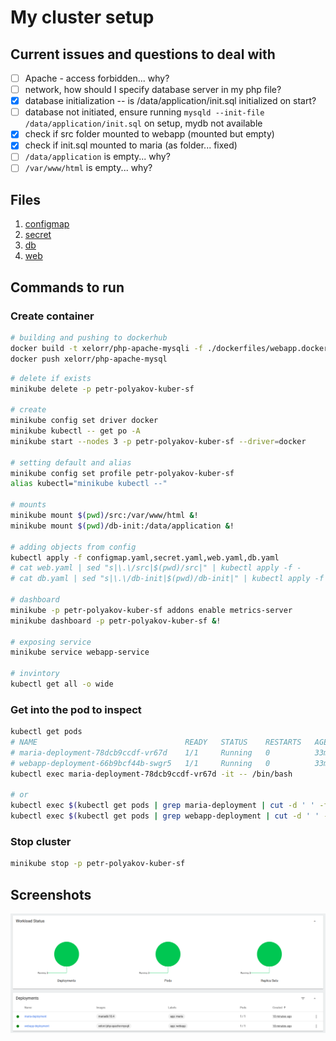 # My cluster setup

## Current issues and questions to deal with

- [ ] Apache - access forbidden... why?
- [ ] network, how should I specify database server in my php file?
- [x] database initialization -- is /data/application/init.sql initialized on start?
- [ ] database not initiated, ensure running `mysqld --init-file /data/application/init.sql` on setup, mydb not available
- [x] check if src folder mounted to webapp (mounted but empty)
- [x] check if init.sql mounted to maria (as folder... fixed)
- [ ] `/data/application` is empty... why?
- [ ] `/var/www/html` is empty... why?

## Files

1. [configmap](./configmap.yaml)
2. [secret](./secret.yaml)
3. [db](./db.yaml)
4. [web](./web.yaml)

## Commands to run

### Create container

```bash
# building and pushing to dockerhub
docker build -t xelorr/php-apache-mysqli -f ./dockerfiles/webapp.docker .
docker push xelorr/php-apache-mysql
```

```bash
# delete if exists
minikube delete -p petr-polyakov-kuber-sf

# create
minikube config set driver docker
minikube kubectl -- get po -A
minikube start --nodes 3 -p petr-polyakov-kuber-sf --driver=docker

# setting default and alias
minikube config set profile petr-polyakov-kuber-sf
alias kubectl="minikube kubectl --"

# mounts
minikube mount $(pwd)/src:/var/www/html &!
minikube mount $(pwd)/db-init:/data/application &!

# adding objects from config
kubectl apply -f configmap.yaml,secret.yaml,web.yaml,db.yaml
# cat web.yaml | sed "s|\.\/src|$(pwd)/src|" | kubectl apply -f -
# cat db.yaml | sed "s|\.\/db-init|$(pwd)/db-init|" | kubectl apply -f -

# dashboard
minikube -p petr-polyakov-kuber-sf addons enable metrics-server
minikube dashboard -p petr-polyakov-kuber-sf &!

# exposing service
minikube service webapp-service

# invintory
kubectl get all -o wide
```

### Get into the pod to inspect

```bash
kubectl get pods
# NAME                                 READY   STATUS    RESTARTS   AGE
# maria-deployment-78dcb9ccdf-vr67d    1/1     Running   0          33m
# webapp-deployment-66b9bcf44b-swgr5   1/1     Running   0          33m
kubectl exec maria-deployment-78dcb9ccdf-vr67d -it -- /bin/bash

# or
kubectl exec $(kubectl get pods | grep maria-deployment | cut -d ' ' -f1) -it -- /bin/bash
kubectl exec $(kubectl get pods | grep webapp-deployment | cut -d ' ' -f1) -it -- /bin/bash
```

### Stop cluster

```bash
minikube stop -p petr-polyakov-kuber-sf
```

## Screenshots

![](./dashboard.png)
